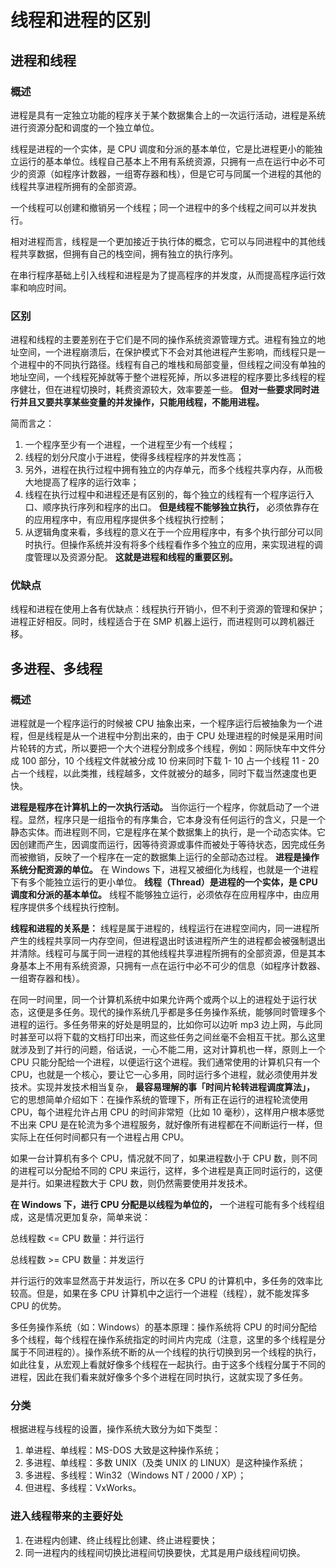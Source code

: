 # 线程和进程的区别

## 进程和线程

### 概述

进程是具有一定独立功能的程序关于某个数据集合上的一次运行活动，进程是系统进行资源分配和调度的一个独立单位。

线程是进程的一个实体，是 CPU 调度和分派的基本单位，它是比进程更小的能独立运行的基本单位。线程自己基本上不用有系统资源，只拥有一点在运行中必不可少的资源（如程序计数器，一组寄存器和栈），但是它可与同属一个进程的其他的线程共享进程所拥有的全部资源。

一个线程可以创建和撤销另一个线程；同一个进程中的多个线程之间可以并发执行。

相对进程而言，线程是一个更加接近于执行体的概念，它可以与同进程中的其他线程共享数据，但拥有自己的栈空间，拥有独立的执行序列。

在串行程序基础上引入线程和进程是为了提高程序的并发度，从而提高程序运行效率和响应时间。

### 区别

进程和线程的主要差别在于它们是不同的操作系统资源管理方式。进程有独立的地址空间，一个进程崩溃后，在保护模式下不会对其他进程产生影响，而线程只是一个进程中的不同执行路径。线程有自己的堆栈和局部变量，但线程之间没有单独的地址空间，一个线程死掉就等于整个进程死掉，所以多进程的程序要比多线程的程序健壮，但在进程切换时，耗费资源较大，效率要差一些。 **但对一些要求同时进行并且又要共享某些变量的并发操作，只能用线程，不能用进程。**

简而言之：

1.  一个程序至少有一个进程，一个进程至少有一个线程；
2.  线程的划分尺度小于进程，使得多线程程序的并发性高；
3.  另外，进程在执行过程中拥有独立的内存单元，而多个线程共享内存，从而极大地提高了程序的运行效率；
4.  线程在执行过程中和进程还是有区别的，每个独立的线程有一个程序运行入口、顺序执行序列和程序的出口。 **但是线程不能够独立执行，** 必须依靠存在的应用程序中，有应用程序提供多个线程执行控制；
5.  从逻辑角度来看，多线程的意义在于一个应用程序中，有多个执行部分可以同时执行。但操作系统并没有将多个线程看作多个独立的应用，来实现进程的调度管理以及资源分配。 **这就是进程和线程的重要区别。**

### 优缺点

线程和进程在使用上各有优缺点：线程执行开销小，但不利于资源的管理和保护；进程正好相反。同时，线程适合于在 SMP 机器上运行，而进程则可以跨机器迁移。

## 多进程、多线程

### 概述

进程就是一个程序运行的时候被 CPU 抽象出来，一个程序运行后被抽象为一个进程，但是线程是从一个进程中分割出来的，由于 CPU 处理进程的时候是采用时间片轮转的方式，所以要把一个大个进程分割成多个线程，例如：网际快车中文件分成 100 部分，10 个线程文件就被分成 10 份来同时下载 1- 10 占一个线程 11 - 20 占一个线程，以此类推，线程越多，文件就被分的越多，同时下载当然速度也更快。

**进程是程序在计算机上的一次执行活动。** 当你运行一个程序，你就启动了一个进程。显然，程序只是一组指令的有序集合，它本身没有任何运行的含义，只是一个静态实体。而进程则不同，它是程序在某个数据集上的执行，是一个动态实体。它因创建而产生，因调度而运行，因等待资源或事件而被处于等待状态，因完成任务而被撤销，反映了一个程序在一定的数据集上运行的全部动态过程。 **进程是操作系统分配资源的单位。** 在 Windows 下，进程又被细化为线程，也就是一个进程下有多个能独立运行的更小单位。 **线程（Thread）是进程的一个实体，是 CPU 调度和分派的基本单位。** 线程不能够独立运行，必须依存在应用程序中，由应用程序提供多个线程执行控制。

**线程和进程的关系是：** 线程是属于进程的，线程运行在进程空间内，同一进程所产生的线程共享同一内存空间，但进程退出时该进程所产生的进程都会被强制退出并清除。线程可与属于同一进程的其他线程共享进程所拥有的全部资源，但是其本身基本上不用有系统资源，只拥有一点在运行中必不可少的信息（如程序计数器、一组寄存器和栈）。

在同一时间里，同一个计算机系统中如果允许两个或两个以上的进程处于运行状态，这便是多任务。现代的操作系统几乎都是多任务操作系统，能够同时管理多个进程的运行。多任务带来的好处是明显的，比如你可以边听 mp3 边上网，与此同时甚至可以将下载的文档打印出来，而这些任务之间丝毫不会相互干扰。那么这里就涉及到了并行的问题，俗话说，一心不能二用，这对计算机也一样，原则上一个 CPU 只能分配给一个进程，以便运行这个进程。我们通常使用的计算机只有一个 CPU，也就是一个核心，要让它一心多用，同时运行多个进程，就必须使用并发技术。实现并发技术相当复杂， **最容易理解的事「时间片轮转进程调度算法」，** 它的思想简单介绍如下：在操作系统的管理下，所有正在运行的进程轮流使用 CPU，每个进程允许占用 CPU 的时间非常短（比如 10 毫秒），这样用户根本感觉不出来 CPU 是在轮流为多个进程服务，就好像所有进程都在不间断运行一样，但实际上在任何时间都只有一个进程占用 CPU。

如果一台计算机有多个 CPU，情况就不同了，如果进程数小于 CPU 数，则不同的进程可以分配给不同的 CPU 来运行，这样，多个进程是真正同时运行的，这便是并行。如果进程数大于 CPU 数，则仍然需要使用并发技术。

**在 Windows 下，进行 CPU 分配是以线程为单位的，** 一个进程可能有多个线程组成，这是情况更加复杂，简单来说：

总线程数 <= CPU 数量：并行运行

总线程数 >= CPU 数量：并发运行

并行运行的效率显然高于并发运行，所以在多 CPU 的计算机中，多任务的效率比较高。但是，如果在多 CPU 计算机中之运行一个进程（线程），就不能发挥多 CPU 的优势。

多任务操作系统（如：Windows）的基本原理：操作系统将 CPU 的时间分配给多个线程，每个线程在操作系统指定的时间片内完成（注意，这里的多个线程是分属于不同进程的）。操作系统不断的从一个线程的执行切换到另一个线程的执行，如此往复，从宏观上看就好像多个线程在一起执行。由于这多个线程分属于不同的进程，因此在我们看来就好像多个多个进程在同时执行，这就实现了多任务。

### 分类

根据进程与线程的设置，操作系统大致分为如下类型：

1.  单进程、单线程：MS-DOS 大致是这种操作系统；
2.  多进程、单线程：多数 UNIX（及类 UNIX 的 LINUX）是这种操作系统；
3.  多进程、多线程：Win32（Windows NT / 2000 / XP）；
4.  但进程、多线程：VxWorks。

### 进入线程带来的主要好处

1.  在进程内创建、终止线程比创建、终止进程要快；
2.  同一进程内的线程间切换比进程间切换要快，尤其是用户级线程间切换。

